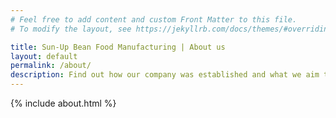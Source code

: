 ```yaml
---
# Feel free to add content and custom Front Matter to this file.
# To modify the layout, see https://jekyllrb.com/docs/themes/#overriding-theme-defaults

title: Sun-Up Bean Food Manufacturing | About us
layout: default
permalink: /about/
description: Find out how our company was established and what we aim to achieve for our customers. Contact us to request for a quote.
---
```


{% include about.html %}